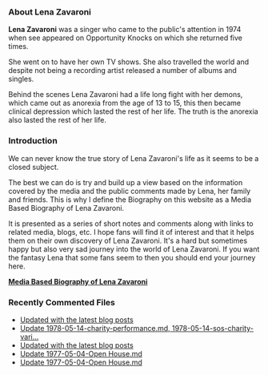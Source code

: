 ### About Lena Zavaroni

<p><strong>Lena Zavaroni</strong> was a singer who came to the public's attention in 1974 when see appeared on Opportunity Knocks on which she returned five times.</p>

<p>She went on to have her own TV shows. She also travelled the world and despite not being a recording artist released a number of albums and singles.</p>

<p>Behind the scenes Lena Zavaroni had a life long fight with her demons, which came out as anorexia from the age of 13 to 15, this then became clinical depression which lasted the rest of her life. The truth is the anorexia also lasted the rest of her life.</p>

### Introduction

<p>We can never know the true story of Lena Zavaroni's life as it seems to be a closed subject.</p>

<p>The best we can do is try and build up a view based on the information covered by the media and the public comments made by Lena, her family and friends. This is why I define the Biography on this website as a Media Based Biography of Lena Zavaroni.</p>

<p>It is presented as a series of short notes and comments along with links to related media, blogs, etc. I hope fans will find it of interest and that it helps them on their own discovery of Lena Zavaroni. It's a hard but sometimes happy but also very sad journey into the world of Lena Zavaroni. If you want the fantasy Lena that some fans seem to then you should end your journey here.</p>

<a href="https://fanzoflenazavaroni.github.io/biography/lena-zavaroni/"><strong>Media Based Biography of Lena Zavaroni</strong></a>

### Recently Commented Files

<!-- BLOG-POST-LIST:START -->
- [Updated with the latest blog posts](https://github.com/FanzOfLenaZavaroni/fanzoflenazavaroni.github.io/commit/c1dab2dbecf4855f1ae9fe4a349007aa4a32a455)
- [Update 1978-05-14-charity-performance.md, 1978-05-14-sos-charity-vari…](https://github.com/FanzOfLenaZavaroni/fanzoflenazavaroni.github.io/commit/87b57b02383ad2d6197f2be13dee8bdb61deff37)
- [Updated with the latest blog posts](https://github.com/FanzOfLenaZavaroni/fanzoflenazavaroni.github.io/commit/4185148264490674cb20141bdd54874038ccfb47)
- [Update 1977-05-04-Open House.md](https://github.com/FanzOfLenaZavaroni/fanzoflenazavaroni.github.io/commit/64bcc0fd7ca2cfd5e8373317ab76f7ca77aa4731)
- [Update 1977-05-04-Open House.md](https://github.com/FanzOfLenaZavaroni/fanzoflenazavaroni.github.io/commit/7c30fe19ec86dbe96231aac16fe2adaaa7b880ee)
<!-- BLOG-POST-LIST:END -->
